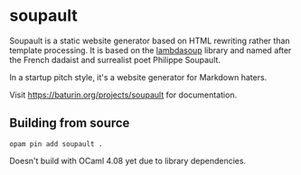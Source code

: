 soupault
========

Soupault is a static website generator based on HTML rewriting rather than template
processing. It is based on the [lambdasoup](http://aantron.github.io/lambdasoup/) library and named after
the French dadaist and surrealist poet Philippe Soupault.

In a startup pitch style, it's a website generator for Markdown haters.

Visit https://baturin.org/projects/soupault for documentation.

## Building from source

```
opam pin add soupault .
```
Doesn't build with OCaml 4.08 yet due to library dependencies.
